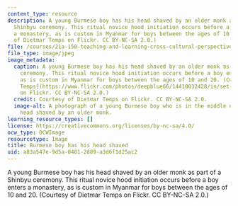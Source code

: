 ```yaml
---
content_type: resource
description: A young Burmese boy has his head shaved by an older monk as part of a
  Shinbyu ceremony. This ritual novice hood initiation occurs before a boy enters
  a monastery, as is custom in Myanmar for boys between the ages of 10 and 20. (Courtesy
  of Dietmar Temps on Flickr. CC BY-NC-SA 2.0.)
file: /courses/21a-150-teaching-and-learning-cross-cultural-perspectives-fall-2014/a83a547e9d5a04812889a3d6f1d25ac2_21a-150f14.jpg
file_type: image/jpeg
image_metadata:
  caption: A young Burmese boy has his head shaved by an older monk as part of a Shinbyu
    ceremony. This ritual novice hood initiation occurs before a boy enters a monastery,
    as is custom in Myanmar for boys between the ages of 10 and 20. (Courtesy of [Dietmar
    Temps](https://www.flickr.com/photos/deepblue66/14410032428/in/set-72157641062665533)
    on Flickr. CC BY-NC-SA 2.0.)
  credit: Courtesy of Dietmar Temps on Flickr. CC BY-NC-SA 2.0.
  image-alt: A photograph of a young Burmese boy who is in the middle of having his
    head shaved by an older monk.
learning_resource_types: []
license: https://creativecommons.org/licenses/by-nc-sa/4.0/
ocw_type: OCWImage
resourcetype: Image
title: Burmese boy has his head shaved
uid: a83a547e-9d5a-0481-2889-a3d6f1d25ac2
---
```

A young Burmese boy has his head shaved by an older monk as part of a Shinbyu ceremony. This ritual novice hood initiation occurs before a boy enters a monastery, as is custom in Myanmar for boys between the ages of 10 and 20. (Courtesy of Dietmar Temps on Flickr. CC BY-NC-SA 2.0.)
